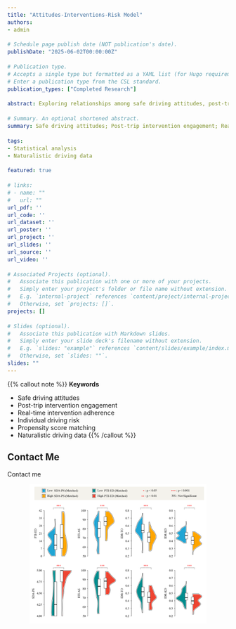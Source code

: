 ```yaml
---
title: "Attitudes-Interventions-Risk Model"
authors:
- admin

# Schedule page publish date (NOT publication's date).
publishDate: "2025-06-02T00:00:00Z"

# Publication type.
# Accepts a single type but formatted as a YAML list (for Hugo requirements).
# Enter a publication type from the CSL standard.
publication_types: ["Completed Research"]

abstract: Exploring relationships among safe driving attitudes, post-trip intervention engagement, real-time intervention adherence, and individual driving risk across different driver groups.

# Summary. An optional shortened abstract.
summary: Safe driving attitudes; Post-trip intervention engagement; Real-time intervention adherence; Individual driving risk; Propensity score matching; Naturalistic driving data

tags:
- Statistical analysis
- Naturalistic driving data

featured: true

# links:
# - name: ""
#   url: ""
url_pdf: ''
url_code: ''
url_dataset: ''
url_poster: ''
url_project: ''
url_slides: ''
url_source: ''
url_video: ''

# Associated Projects (optional).
#   Associate this publication with one or more of your projects.
#   Simply enter your project's folder or file name without extension.
#   E.g. `internal-project` references `content/project/internal-project/index.md`.
#   Otherwise, set `projects: []`.
projects: []

# Slides (optional).
#   Associate this publication with Markdown slides.
#   Simply enter your slide deck's filename without extension.
#   E.g. `slides: "example"` references `content/slides/example/index.md`.
#   Otherwise, set `slides: ""`.
slides: ""
---
```


{{% callout note %}}
**Keywords**
- Safe driving attitudes
- Post-trip intervention engagement
- Real-time intervention adherence
- Individual driving risk
- Propensity score matching
- Naturalistic driving data
{{% /callout %}}

## Contact Me
Contact me

<p align="center">
  <img src="figure 1.png" style="width:80%; max-width:1000px;">
</p>








